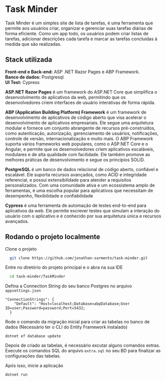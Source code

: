 
# Task Minder

Task Minder é um simples site de lista de tarefas, é uma ferramenta que permite aos usuários criar, organizar e gerenciar suas tarefas diárias de forma eficiente. Como um app todo, os usuários podem criar listas de tarefas, adicionar descrições cada tarefa e marcar as tarefas concluídas à medida que são realizadas.


## Stack utilizada

**Front-end e Back-end:** ASP .NET Razor Pages e ABP Framework.  
**Banco de dados:** Postgresql  
**UI Test:** Cypress

**ASP.NET Razor Pages** é um framework do ASP.NET Core que simplifica o desenvolvimento de aplicativos da web, permitindo que os desenvolvedores criem interfaces de usuário interativas de forma rápida.

**ABP (Application Building Platform) Framework** é um framework de desenvolvimento de aplicativos de código aberto que visa acelerar o desenvolvimento de aplicativos empresariais. Ele segue uma arquitetura modular e fornece um conjunto abrangente de recursos pré-construídos, como autenticação, autorização, gerenciamento de usuários, notificações, controle de versão, internacionalização e muito mais. O ABP Framework suporta vários frameworks web populares, como o ASP.NET Core e o Angular, e permite que os desenvolvedores criem aplicativos escaláveis, modulares e de alta qualidade com facilidade. Ele também promove as melhores práticas de desenvolvimento e segue os princípios SOLID.

**PostgreSQL** é um banco de dados relacional de código aberto, confiável e escalável. Ele suporta recursos avançados, como ACID e integridade referencial, e possui extensibilidade para atender a requisitos personalizados. Com uma comunidade ativa e um ecossistema amplo de ferramentas, é uma escolha popular para aplicativos que necessitam de desempenho, flexibilidade e confiabilidade

**Cypress** é uma ferramenta de automação de testes end-to-end para aplicativos da web. Ele permite escrever testes que simulam a interação do usuário com o aplicativo e é conhecido por sua arquitetura única e recursos avançados.



## Rodando o projeto localmente

Clone o projeto

```bash
  git clone https://github.com/jonathan-sarmento/task-minder.git
```

Entre no diretório do projeto principal e o abra na sua IDE

```bash
  cd task-minder/TaskMinder
```

Defina a Connection String do seu banco Postgres no arquivo `appsettings.json`  
```
"ConnectionStrings": {
    "Default": "Host=localhost;Database=abpDatabase;User ID=user;Password=password;Port=5432;
  } 
  ```

Rode o comando da migração inicial para criar as tabelas no banco de dados (Necessário ter o CLI do Entity Framework instalado)

```
dotnet ef database update

```
Depois de criado as tabelas, é necessário excutar alguns comandos extras. Execute os comandos SQL do arquivo `extra.sql` no seu BD para finalizar as configurações das tabelas.

Após isso, inicie a aplicação
```
dotnet run
```
